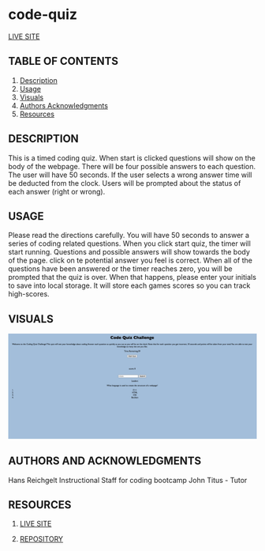 # code-quiz

[LIVE SITE](https://hreichgelt.github.io/code-quiz/)

## TABLE OF CONTENTS

1. [Description](#description)
2. [Usage](#USAGE)
3. [Visuals](#visuals)
4. [Authors Acknowledgments](#authors-and-acknowledgments)
4. [Resources](#resources)

## DESCRIPTION 
This is a timed coding quiz. When start is clicked questions will show on the body of the webpage. There will be four possible answers to each question. The user will have 50 seconds.
If the user selects a wrong answer time will be deducted from the clock. Users will be prompted about the status of each answer (right or wrong).  


## USAGE 
Please read the directions carefully. You will have 50 seconds to answer a series of coding related questions. When you click start quiz, the timer will start running. Questions and possible answers will show towards the body of the page. click on te potential answer you feel is correct. When all of the questions have been answered or the timer reaches zero, you will be prompted that the quiz is over. When that happens, please enter your initials to save into local storage. It will store each games scores so you can track high-scores. 

## VISUALS 
![Code-Quiz](./Assets/codequiz.png)


## AUTHORS AND ACKNOWLEDGMENTS
Hans Reichgelt
Instructional Staff for coding bootcamp
John Titus - Tutor

## RESOURCES 
1. [LIVE SITE](https://hreichgelt.github.io/code-quiz/)

2. [REPOSITORY](https://github.com/Hreichgelt/code-quiz)


